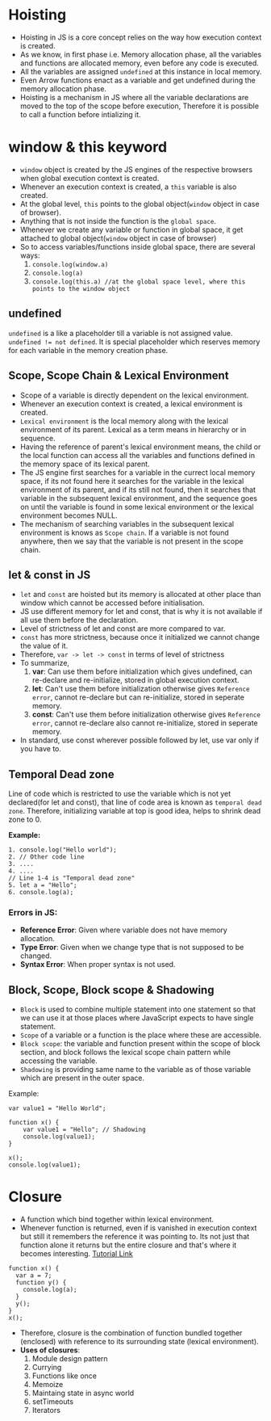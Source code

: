 # Hoisting
- Hoisting in JS is a core concept relies on the way how execution context is created.
- As we know, in first phase i.e. Memory allocation phase, all the variables and functions are allocated memory, even before any code is executed.
- All the variables are assigned `undefined` at this instance in local memory.
- Even Arrow functions enact as a variable and get undefined during the memory allocation phase.
- Hoisting is a mechanism in JS where all the variable declarations are moved to the top of the scope before execution, Therefore it is possible to call a function before intializing it.

# window & this keyword
- `window` object is created by the JS engines of the respective browsers when global execution context is created.
- Whenever an execution context is created, a `this` variable is also created.
- At the global level, `this` points to the global object(`window` object in case of browser).
- Anything that is not inside the function is the `global space`.
- Whenever we create any variable or function in global space, it get attached to global object(`window` object in case of browser)
- So to access variables/functions inside global space, there are several ways:
  1. `console.log(window.a)`
  2. `console.log(a)`
  3. `console.log(this.a) //at the global space level, where this points to the window object`
 
## undefined
`undefined` is a like a placeholder till a variable is not assigned value. `undefined != not defined`. It is special placeholder which reserves memory for each variable in the memory creation phase.

## Scope, Scope Chain & Lexical Environment
- Scope of a variable is directly dependent on the lexical environment.
- Whenever an execution context is created, a lexical environment is created.
- `Lexical environment` is the local memory along with the lexical environment of its parent. Lexical as a term means in hierarchy or in sequence.
- Having the reference of parent's lexical environment means, the child or the local function can access all the variables and functions defined in the memory space of its lexical parent.
- The JS engine first searches for a variable in the currect local memory space, if its not found here it searches for the variable in the lexical environment of its parent, and if its still not found, then it searches that variable in the subsequent lexical environment, and the sequence goes on until the variable is found in some lexical environment or the lexical environment becomes NULL.
- The mechanism of searching variables in the subsequent lexical environment is knows as `Scope chain`. If a variable is not found anywhere, then we say that the variable is not present in the scope chain.

## let & const in JS
- `let` and `const` are hoisted but its memory is allocated at other place than window which cannot be accessed before initialisation.
- JS use different memory for let and const, that is why it is not available if all use them before the declaration.
- Level of strictness of let and const are more compared to var.
- `const` has more strictness, because once it initialized we cannot change the value of it.
- Therefore, `var -> let -> const` in terms of level of strictness
- To summarize,
  1. **var**: Can use them before initialization which gives undefined, can re-declare and re-initialize, stored in global execution context.
  2. **let**: Can't use them before initialization otherwise gives `Reference error`, cannot re-declare but can re-initialize, stored in seperate memory.
  3. **const**: Can't use them before initialization otherwise gives `Reference error`, cannot re-declare also cannot re-initialize, stored in seperate memory.
- In standard, use const wherever possible followed by let, use var only if you have to.
 
## Temporal Dead zone
Line of code which is restricted to use the variable which is not yet declared(for let and const), that line of code area is known as `temporal dead zone`. Therefore, initializing variable at top is good idea, helps to shrink dead zone to 0.

**Example:**
```
1. console.log("Hello world");
2. // Other code line
3. ....
4. ....
// Line 1-4 is "Temporal dead zone"
5. let a = "Hello";
6. console.log(a);
```
### Errors in JS:
- **Reference Error**: Given where variable does not have memory allocation.
- **Type Error**: Given when we change type that is not supposed to be changed.
- **Syntax Error**: When proper syntax is not used.

## Block, Scope, Block scope & Shadowing
- `Block` is used to combine multiple statement into one statement so that we can use it at those places where JavaScript expects to have single statement.
- `Scope` of a variable or a function is the place where these are accessible.
- `Block scope`: the variable and function present within the scope of block section, and block follows the lexical scope chain pattern while accessing the variable.
- `Shadowing` is providing same name to the variable as of those variable which are present in the outer space.

Example:
```
var value1 = "Hello World";

function x() {
    var value1 = "Hello"; // Shadowing
    console.log(value1);
}

x();
console.log(value1);
```

# Closure
- A function which bind together within lexical environment.
- Whenever function is returned, even if is vanished in execution context but still it remembers the reference it was pointing to. Its not just that function alone it returns but the entire closure and that's where it becomes interesting. [Tutorial Link](https://www.youtube.com/watch?v=qikxEIxsXco&list=PLlasXeu85E9cQ32gLCvAvr9vNaUccPVNP&index=12)
```
function x() {
  var a = 7;
  function y() {
    console.log(a);
  }
  y();
}
x();
```
- Therefore, closure is the combination of function bundled together (enclosed) with reference to its surrounding state (lexical environment).
- **Uses of closures**:
  1. Module design pattern
  2. Currying
  3. Functions like once
  4. Memoize
  5. Maintaing state in async world
  6. setTimeouts
  7. Iterators
     
